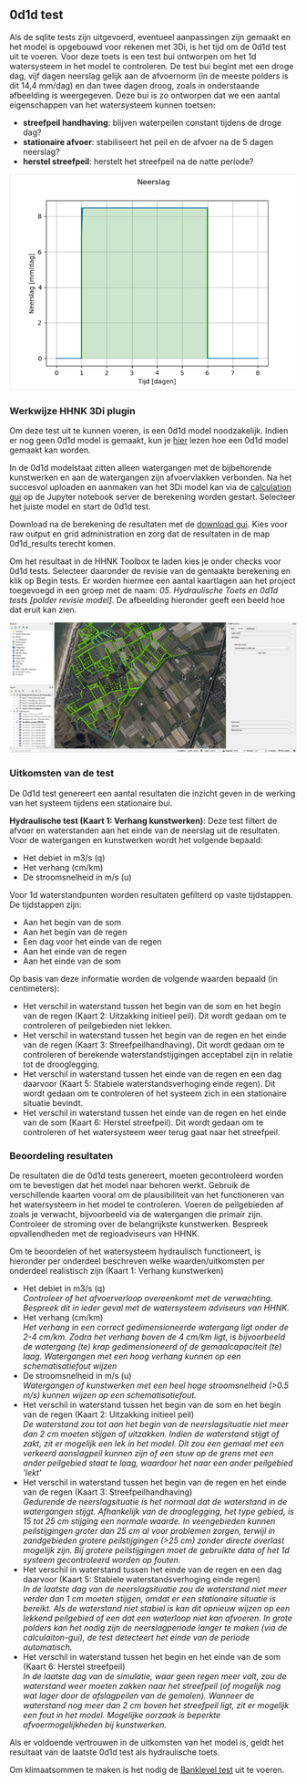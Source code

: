 ## **0d1d test**
Als de sqlite tests zijn uitgevoerd, eventueel aanpassingen zijn gemaakt en het model is opgebouwd voor rekenen met 3Di, is het tijd om de 0d1d test uit te voeren. Voor deze toets is een test bui ontworpen om het 1d watersysteem in het model te controleren. De test bui begint met een droge dag, vijf dagen neerslag gelijk aan de afvoernorm (in de meeste polders is dit 14,4 mm/dag) en dan twee dagen droog, zoals in onderstaande afbeelding is weergegeven. Deze bui is zo ontworpen dat we een aantal eigenschappen van het watersysteem kunnen toetsen:

- **streefpeil handhaving**: blijven waterpeilen constant tijdens de droge dag?
- **stationaire afvoer**: stabiliseert het peil en de afvoer na de 5 dagen neerslag?
- **herstel streefpeil**: herstelt het streefpeil na de natte periode?

![Alt text](../../images/2_werkwijze_bwn/e_model_controleren_verbeteren/4_0d1d_test/0d1d_test_bui.PNG)

### **Werkwijze HHNK 3Di plugin**
Om deze test uit te kunnen voeren, is een 0d1d model noodzakelijk. Indien er nog geen 0d1d model is gemaakt, kun je [hier](d_modelstaat_aanpassen.md) lezen hoe een 0d1d model gemaakt kan worden.

In de 0d1d modelstaat zitten alleen watergangen met de bijbehorende kunstwerken en aan de watergangen zijn afvoervlakken verbonden. Na het succesvol uploaden en aanmaken van het 3Di model kan via de [calculation gui](e_berekeningen_uitvoeren.md) op de Jupyter notebook server de berekening worden gestart. Selecteer het juiste model en start de 0d1d test.

Download na de berekening de resultaten met de [download gui](f_downloaden_resultaten.md). Kies voor raw output en grid administration en zorg dat de resultaten in de map 0d1d_results terecht komen.

Om het resultaat in de HHNK Toolbox te laden kies je onder checks voor 0d1d tests. Selecteer daaronder de revisie van de gemaakte berekening en klik op Begin tests. Er worden hiermee een aantal kaartlagen aan het project toegevoegd in een groep met de naam: *05. Hydraulische Toets en 0d1d tests [polder revisie model]*. De afbeelding hieronder geeft een beeld hoe dat eruit kan zien.

![Alt text](../../images/2_werkwijze_bwn/e_model_controleren_verbeteren/4_0d1d_test/0d1d_test_resultaat.PNG)

### **Uitkomsten van de test**
De 0d1d test genereert een aantal resultaten die inzicht geven in de werking van het systeem tijdens een stationaire bui. 

**Hydraulische test (Kaart 1: Verhang kunstwerken)**: Deze test filtert de afvoer en waterstanden aan het einde van de neerslag uit de resultaten. Voor de watergangen en kunstwerken wordt het volgende bepaald:
* Het debiet in m3/s (q)
* Het verhang (cm/km)
* De stroomsnelheid in m/s (u)

Voor 1d waterstandpunten worden resultaten gefilterd op vaste tijdstappen. De tijdstappen zijn:
* Aan het begin van de som
* Aan het begin van de regen
* Een dag voor het einde van de regen
* Aan het einde van de regen
* Aan het einde van de som

Op basis van deze informatie worden de volgende waarden bepaald (in centimeters):
* Het verschil in waterstand tussen het begin van de som en het begin van de regen (Kaart 2: Uitzakking initieel peil). Dit wordt gedaan om te controleren of peilgebieden niet lekken.
* Het verschil in waterstand tussen het begin van de regen en het einde van de regen (Kaart 3: Streefpeilhandhaving). Dit wordt gedaan om te controleren of berekende waterstandstijgingen acceptabel zijn in relatie tot de drooglegging.
* Het verschil in waterstand tussen het einde van de regen en een dag daarvoor (Kaart 5: Stabiele waterstandsverhoging einde regen). Dit wordt gedaan om te controleren of het systeem zich in een stationaire situatie bevindt.
* Het verschil in waterstand tussen het einde van de regen en het einde van de som (Kaart 6: Herstel streefpeil). Dit wordt gedaan om te controleren of het watersysteem weer terug gaat naar het streefpeil.

### **Beoordeling resultaten**
De resultaten die de 0d1d tests genereert, moeten gecontroleerd worden om te bevestigen dat het model naar behoren werkt. Gebruik de verschillende kaarten vooral om de plausibiliteit van het functioneren van het watersysteem in het model te controleren. Voeren de peilgebieden af zoals je verwacht, bijvoorbeeld via de watergangen die primair zijn. Controleer de stroming over de belangrijkste kunstwerken. Bespreek opvallendheden met de regioadviseurs van HHNK.

Om te beoordelen of het watersysteem hydraulisch functioneert, is hieronder per onderdeel beschreven welke waarden/uitkomsten per onderdeel realistisch zijn (Kaart 1: Verhang kunstwerken)
* Het debiet in m3/s (q)<br>
*Controleer of het afvoerverloop overeenkomt met de verwachting. Bespreek dit in ieder geval met de watersysteem adviseurs van HHNK.*
* Het verhang (cm/km)<br>
*Het verhang in een correct gedimensioneerde watergang ligt onder de 2-4 cm/km. Zodra het verhang boven de 4 cm/km ligt, is bijvoorbeeld de watergang (te) krap gedimensioneerd of de gemaalcapaciteit (te) laag. Watergangen met een hoog verhang kunnen op een schematisatiefout wijzen*
* De stroomsnelheid in m/s (u)<br>
*Watergangen of kunstwerken met een heel hoge stroomsnelheid (>0.5 m/s) kunnen wijzen op een schematisatiefout.*
* Het verschil in waterstand tussen het begin van de som en het begin van de regen (Kaart 2: Uitzakking initieel peil)<br>
*De waterstand zou tot aan het begin van de neerslagsituatie niet meer dan 2 cm moeten stijgen of uitzakken. Indien de waterstand stijgt of zakt, zit er mogelijk een lek in het model. Dit zou een gemaal met een verkeerd aanslagpeil kunnen zijn of een stuw op de grens met een ander peilgebied staat te laag, waardoor het naar een ander peilgebied 'lekt'*  
* Het verschil in waterstand tussen het begin van de regen en het einde van de regen (Kaart 3: Streefpeilhandhaving)<br>
*Gedurende de neerslagsituatie is het normaal dat de waterstand in de watergangen stijgt. Afhankelijk van de drooglegging, het type gebied, is 15 tot 25 cm stijging een normale waarde. In veengebieden kunnen peilstijgingen groter dan 25 cm al voor problemen zorgen, terwijl in zandgebieden grotere peilstijgingen (>25 cm) zonder directe overlast mogelijk zijn. Bij grotere peilstijgingen moet de gebruikte data of het 1d systeem gecontroleerd worden op fouten.*
* Het verschil in waterstand tussen het einde van de regen en een dag daarvoor (Kaart 5: Stabiele waterstandsverhoging einde regen)<br>
*In de laatste dag van de neerslagsituatie zou de waterstand niet meer verder dan 1 cm moeten stijgen, omdat er een stationaire situatie is bereikt. Als de waterstand niet stabiel is kan dit opnieuw wijzen op een lekkend peilgebied of een dat een waterloop niet kan afvoeren. In grote polders kan het nodig zijn de neerslagperiode langer te maken (via de calculaiton-gui), de test detecteert het einde van de periode automatisch.*
* Het verschil in waterstand tussen het begin en het einde van de som (Kaart 6: Herstel streefpeil)<br>
*In de laatste dag van de simulatie, waar geen regen meer valt, zou de waterstand weer moeten zakken naar het streefpeil (of mogelijk nog wat lager door de afslagpeilen van de gemalen). Wanneer de waterstand nog meer dan 2 cm boven het streefpeil ligt, zit er mogelijk een fout in het model. Mogelijke oorzaak is beperkte afvoermogelijkheden bij kunstwerken.*

Als er voldoende vertrouwen in de uitkomsten van het model is, geldt het resultaat van de laatste 0d1d test als hydraulische toets. 

Om klimaatsommen te maken is het nodig de [Banklevel test](h_banklevel_test.md) uit te voeren.
